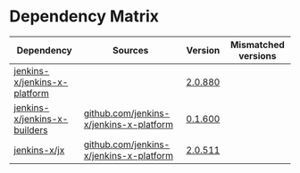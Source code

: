 # Dependency Matrix

Dependency | Sources | Version | Mismatched versions
---------- | ------- | ------- | -------------------
[jenkins-x/jenkins-x-platform](https://github.com/jenkins-x/jenkins-x-platform) |  | [2.0.880](https://github.com/jenkins-x/jenkins-x-platform/releases/tag/v2.0.880) | 
[jenkins-x/jenkins-x-builders](https://github.com/jenkins-x/jenkins-x-builders) | [github.com/jenkins-x/jenkins-x-platform](https://github.com/jenkins-x/jenkins-x-platform) | [0.1.600](https://github.com/jenkins-x/jenkins-x-builders/releases/tag/v0.1.600) | 
[jenkins-x/jx](https://github.com/jenkins-x/jx) | [github.com/jenkins-x/jenkins-x-platform](https://github.com/jenkins-x/jenkins-x-platform) | [2.0.511](https://github.com/jenkins-x/jx/releases/tag/v2.0.511) | 
